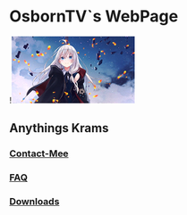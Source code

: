 # OsbornTV`s WebPage

!![Thumbnail](thumbnail.png)

## Anythings Krams

### [Contact-Mee](https://osborntv.github.io/about/contact-us.html "Contact-Mee")

### [FAQ](https://osborntv.github.io/faq/faq.html "FAQ")

### [Downloads](https://osborntv.github.io/download/download.html "Downloads")
